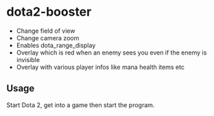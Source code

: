 dota2-booster
====================

* Change field of view
* Change camera zoom
* Enables dota_range_display
* Overlay which is red when an enemy sees you even if the enemy is invisible
* Overlay with various player infos like mana health items etc

## Usage

Start Dota 2, get into a game then start the program.
